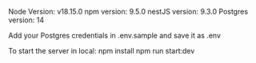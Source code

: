 Node Version: v18.15.0
npm version: 9.5.0
nestJS version: 9.3.0
Postgres version: 14

Add your Postgres credentials in .env.sample and save it as .env

To start the server in local:
npm install
npm run start:dev
